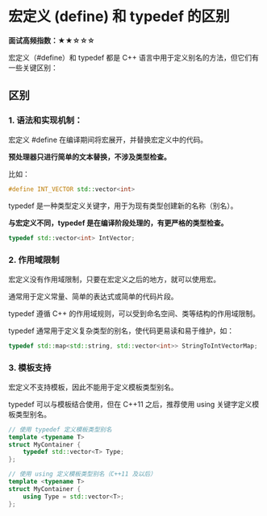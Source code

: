 # 宏定义 (define) 和 typedef 的区别

**面试高频指数：★★☆☆☆**

宏定义（#define）和 typedef 都是 C++ 语言中用于定义别名的方法，但它们有一些关键区别：

## 区别

### 1. 语法和实现机制：
宏定义 #define 在编译期间将宏展开，并替换宏定义中的代码。

**预处理器只进行简单的文本替换，不涉及类型检查。**

比如：
```cpp
#define INT_VECTOR std::vector<int>
```

typedef 是一种类型定义关键字，用于为现有类型创建新的名称（别名）。

**与宏定义不同，typedef 是在编译阶段处理的，有更严格的类型检查。**
```cpp
typedef std::vector<int> IntVector;
```
### 2. 作用域限制
宏定义没有作用域限制，只要在宏定义之后的地方，就可以使用宏。

通常用于定义常量、简单的表达式或简单的代码片段。

typedef 遵循 C++ 的作用域规则，可以受到命名空间、类等结构的作用域限制。

typedef 通常用于定义复杂类型的别名，使代码更易读和易于维护，如：
```cpp
typedef std::map<std::string, std::vector<int>> StringToIntVectorMap;
```
### 3.   模板支持
宏定义不支持模板，因此不能用于定义模板类型别名。

typedef 可以与模板结合使用，但在 C++11 之后，推荐使用 using 关键字定义模板类型别名。
```cpp
// 使用 typedef 定义模板类型别名
template <typename T>
struct MyContainer {
    typedef std::vector<T> Type;
};

// 使用 using 定义模板类型别名（C++11 及以后）
template <typename T>
struct MyContainer {
    using Type = std::vector<T>;
};
```